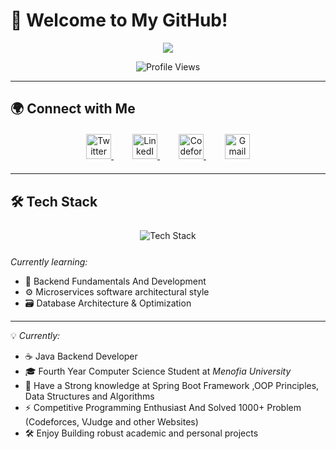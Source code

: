 # 👋 Welcome to My GitHub!  

<p align="center">
  <a href="https://github.com/leo-salem">
    <img src="https://readme-typing-svg.herokuapp.com?size=24&duration=3000&center=true&vCenter=true&width=600&height=50&lines=Mohamed+Salem's+Digital+Space;CS+Student+%7C+Menofia+University;Passionate+Coder+%7C+Competitive+Programmer;Turning+Algorithms+Into+Solutions">
  </a>
</p>

<p align="center">
  <img src="https://komarev.com/ghpvc/?username=leo-salem&label=Profile%20Views&color=0e75b6&style=for-the-badge" alt="Profile Views">
</p>

---

## 🌍 Connect with Me  
<p align="center" style="margin: 20px 0;">
  <a href="https://x.com/ma7amad_salem" target="_blank" style="margin: 0 15px;">
    <img src="https://img.shields.io/badge/X-000000?style=for-the-badge&logo=x&logoColor=white&logoWidth=30" alt="Twitter" height="40">
  </a>
  <a href="https://www.linkedin.com/in/mohamed-salem-8491362a0/" target="_blank" style="margin: 0 15px;">
    <img src="https://img.shields.io/badge/LinkedIn-0077B5?style=for-the-badge&logo=linkedin&logoColor=white&logoWidth=30" alt="LinkedIn" height="40">
  </a>
  <a href="https://codeforces.com/profile/Leo_Salem" target="_blank" style="margin: 0 15px;">
    <img src="https://img.shields.io/badge/Codeforces-1F8ACB?style=for-the-badge&logo=codeforces&logoColor=white&logoWidth=30" alt="Codeforces" height="40">
  </a>
  <a href="https://mail.google.com/mail/?view=cm&to=mohamed01280368366@gamil.com" target="_blank" style="margin: 0 15px;">
    <img src="https://img.shields.io/badge/Gmail-D14836?style=for-the-badge&logo=gmail&logoColor=white&logoWidth=30" alt="Gmail" height="40">
  </a>
</p>

---

## 🛠️ Tech Stack  
<p align="center" style="margin: 25px 0;">
  <img src="https://skillicons.dev/icons?i=java,python,cpp,csharp,spring,html,css,mysql,git,github,docker,vscode&perline=6&size=50" alt="Tech Stack" style="margin: 0 10px;">
</p>

*Currently learning:*
- 🧠 Backend Fundamentals And Development  
- ⚙️ Microservices software architectural style  
- 🗃️ Database Architecture & Optimization  


---

💡 *Currently:*  
- ☕ Java Backend Developer 
- 🎓 Fourth Year Computer Science Student at *Menofia University*  
- 🔭 Have a Strong knowledge at Spring Boot Framework ,OOP Principles, Data Structures and Algorithms  
- ⚡ Competitive Programming Enthusiast And Solved 1000+ Problem (Codeforces, VJudge and other Websites)   
- 🛠️ Enjoy Building robust academic and personal projects
